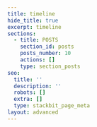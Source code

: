```yaml
---
title: timeline
hide_title: true
excerpt: timeline
sections:
  - title: POSTS
    section_id: posts
    posts_number: 10
    actions: []
    type: section_posts
seo:
  title: ''
  description: ''
  robots: []
  extra: []
  type: stackbit_page_meta
layout: advanced
---
```

